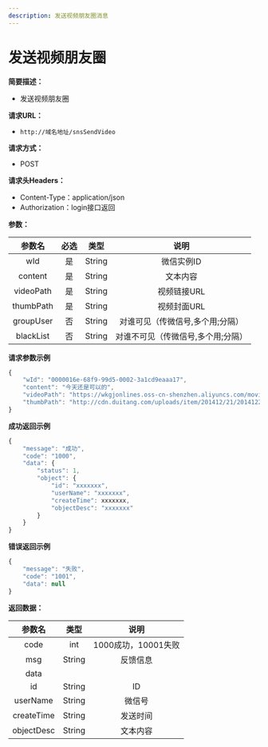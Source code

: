 ```yaml
---
description: 发送视频朋友圈消息
---
```


# 发送视频朋友圈

**简要描述：**

* 发送视频朋友圈

**请求URL：**

* `http://域名地址/snsSendVideo`

**请求方式：**

* POST 

**请求头Headers：**

* Content-Type：application/json
* Authorization：login接口返回

**参数：**

| 参数名 | 必选 | 类型 | 说明 |
| :---: | :---: | :---: | :---: |
| wId | 是 | String | 微信实例ID |
| content | 是 | String | 文本内容 |
| videoPath | 是 | String | 视频链接URL |
| thumbPath | 是 | String | 视频封面URL |
| groupUser | 否 | String | 对谁可见（传微信号,多个用;分隔） |
| blackList | 否 | String | 对谁不可见（传微信号,多个用;分隔） |

**请求参数示例**

```javascript
{
    "wId": "0000016e-68f9-99d5-0002-3a1cd9eaaa17",
    "content": "今天还是可以的",
    "videoPath": "https://wkgjonlines.oss-cn-shenzhen.aliyuncs.com/movies/20191113/d7c616569ac342ad1fa8e3301682844e.mp4",
    "thumbPath": "http://cdn.duitang.com/uploads/item/201412/21/20141221161645_2MSeA.jpeg"
}
```

**成功返回示例**

```javascript
{
    "message": "成功",
    "code": "1000",
    "data": {
        "status": 1,
        "object": {
            "id": "xxxxxxx",
            "userName": "xxxxxxx",
            "createTime": xxxxxxx,
            "objectDesc": "xxxxxxx"
        }
    }
}
```

**错误返回示例**

```javascript
{
    "message": "失败",
    "code": "1001",
    "data": null
}
```

**返回数据：**

| 参数名 | 类型 | 说明 |
| :---: | :---: | :---: |
| code | int | 1000成功，10001失败 |
| msg | String | 反馈信息 |
| data |  |  |
| id | String | ID |
| userName | String | 微信号 |
| createTime | String | 发送时间 |
| objectDesc | String | 文本内容 |

